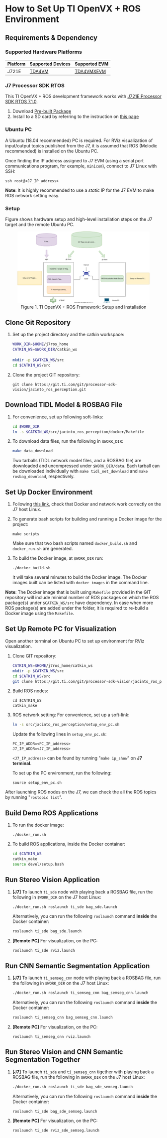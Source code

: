 How to Set Up TI OpenVX + ROS Environment
=========================================

## Requirements & Dependency

### Supported Hardware Platforms

 Platform    | Supported Devices                           | Supported EVM
-------------|---------------------------------------------|-------------------------------------------------
 J721E       | [TDA4VM](https://www.ti.com/product/TDA4VM) | [TDA4VMXEVM](https://www.ti.com/tool/TDA4VMXEVM)

### J7 Processor SDK RTOS
This TI OpenVX + ROS development framework works with
[J721E Processor SDK RTOS 7.1.0](https://software-dl.ti.com/jacinto7/esd/processor-sdk-rtos-jacinto7/latest/index_FDS.html).

1. Download [Pre-built Package](https://software-dl.ti.com/jacinto7/esd/processor-sdk-rtos-jacinto7/latest/exports/ti-processor-sdk-rtos-j721e-evm-07_01_00_11-prebuilt.tar.gz)
2. Install to a SD card by referring to the instruction on [this page](https://software-dl.ti.com/jacinto7/esd/processor-sdk-rtos-jacinto7/latest/exports/docs/psdk_rtos/docs/user_guide/out_of_box_j721e.html)

### Ubuntu PC
A Ubuntu (18.04 recommended) PC is required. For RViz visualization of input/output topics published from the J7, it is assumed that ROS (Melodic recommended) is installed on the Ubuntu PC.

Once finding the IP address assigned to J7 EVM (using a serial port communications program, for example, `minicom`), connect to J7 Linux with SSH:

```
ssh root@<J7_IP_address>
```

**Note**: It is highly recommended to use a *static* IP for the J7 EVM to make ROS network setting easy.

### Setup

Figure shows hardware setup and high-level installation steps on the J7 target and the remote Ubuntu PC.

<figure class="image">
    <center><img src="docs/tiovx_ros_setup.svg"/></center>
    <figcaption> <center>Figure 1. TI OpenVX + ROS Framework: Setup and Installation </center></figcaption>
</figure>

<!-- ================================================================================= -->
## Clone Git Repository
1. Set up the project directory and the catkin workspace:
    ```sh
    WORK_DIR=$HOME/j7ros_home
    CATKIN_WS=$WORK_DIR/catkin_ws

    mkdir -p $CATKIN_WS/src
    cd $CATKIN_WS/src
    ```
2. Clone the project GIT repository:
    ```
    git clone https://git.ti.com/git/processor-sdk-vision/jacinto_ros_perception.git
    ```
## Download TIDL Model & ROSBAG File

1. For convenience, set up following soft-links:
    ```sh
    cd $WORK_DIR
    ln -s $CATKIN_WS/src/jacinto_ros_perception/docker/Makefile
    ```
2. To download data files, run the following in `$WORK_DIR`:
    ```sh
    make data_download
    ```
    Two tarballs (TIDL network model files, and a ROSBAG file) are downloaded and uncompressed under `$WORK_DIR/data`. Each tarball can be downloaded individually with `make tidl_net_download` and `make rosbag_download`, respectively.

<!-- ================================================================================= -->
## Set Up Docker Environment

1. Following [this link](https://docs.docker.com/get-started/#test-docker-installation),
check that Docker and network work correctly on the J7 host Linux.

2. To generate bash scripts for building and running a Docker image for the project:
    ```
    make scripts
    ```
    Make sure that two bash scripts named `docker_build.sh` and `docker_run.sh` are generated.
3. To build the Docker image, at `$WORK_DIR` run:
    ```
    ./docker_build.sh
    ```
    It will take several minutes to build the Docker image. The Docker images built can be listed with `docker images` in the command line.

**Note**: The Docker image that is built using `Makefile` provided in the GIT repository will include minimal number of ROS packages on which the ROS package(s) under `$CATKIN_WS/src` have dependency. In case when more ROS package(s) are added under the folder, it is required to re-build a Docker image using the `Makefile`.

<!-- ================================================================================= -->
## Set Up Remote PC for Visualization

Open another terminal on Ubuntu PC to set up environment for RViz visualization.

1. Clone GIT repository:
    ```sh
    CATKIN_WS=$HOME/j7ros_home/catkin_ws
    mkdir -p $CATKIN_WS/src
    cd $CATKIN_WS/src
    git clone https://git.ti.com/git/processor-sdk-vision/jacinto_ros_perception.git
    ```
2. Build ROS nodes:
    ```
    cd $CATKIN_WS
    catkin_make
    ```

3. ROS network setting: For convenience, set up a soft-link:
    ```sh
    ln -s src/jacinto_ros_perception/setup_env_pc.sh
    ```

    Update the following lines in `setup_env_pc.sh`:
    ```
    PC_IP_ADDR=<PC_IP_address>
    J7_IP_ADDR=<J7_IP_address>
    ```
    `<J7_IP_address>` can be found by running "`make ip_show`" on **J7 terminal**.

    To set up the PC environment, run the following:
    ```
    source setup_env_pc.sh
    ```
After launching ROS nodes on the J7, we can check the all the ROS topics by running "`rostopic list`".

<!-- ================================================================================= -->
## Build Demo ROS Applications
1. To run the docker image:
    ```
    ./docker_run.sh
    ```
2. To build ROS applications, inside the Docker container:
    ```sh
    cd $CATKIN_WS
    catkin_make
    source devel/setup.bash
    ```

## Run Stereo Vision Application
1. **[J7]** To launch `ti_sde` node with playing back a ROSBAG file, run the following in `$WORK_DIR` on the J7 host Linux:
    ```sh
    ./docker_run.sh roslaunch ti_sde bag_sde.launch
    ```
    Alternatively, you can run the following `roslaunch` command **inside** the Docker container:
    ```sh
    roslaunch ti_sde bag_sde.launch
    ```
2. **[Remote PC]** For visualization, on the PC:
    ```
    roslaunch ti_sde rviz.launch
    ```

## Run CNN Semantic Segmentation Application
1. **[J7]** To launch `ti_semseg_cnn` node with playing back a ROSBAG file, run the following in `$WORK_DIR` on the J7 host Linux:
    ```sh
    ./docker_run.sh roslaunch ti_semseg_cnn bag_semseg_cnn.launch
    ```
    Alternatively, you can run the following `roslaunch` command **inside** the Docker container:
    ```sh
    roslaunch ti_semseg_cnn bag_semseg_cnn.launch
    ```
2. **[Remote PC]** For visualization, on the PC:
    ```
    roslaunch ti_semseg_cnn rviz.launch
    ```
## Run Stereo Vision and CNN Semantic Segmentation Together
1. **[J7]** To launch `ti_sde` and `ti_semseg_cnn` tigether with playing back a ROSBAG file, run the following in `$WORK_DIR` on the J7 host Linux:
    ```sh
    ./docker_run.sh roslaunch ti_sde bag_sde_semseg.launch
    ```
    Alternatively, you can run the following `roslaunch` command **inside** the Docker container:
    ```sh
    roslaunch ti_sde bag_sde_semseg.launch
    ```
2. **[Remote PC]** For visualization, on the PC:
    ```
    roslaunch ti_sde rviz_sde_semseg.launch
    ```
